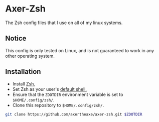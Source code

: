 # Axer-Zsh

The Zsh config files that I use on all of my linux systems.

## Notice

This config is only tested on Linux, and is not guaranteed to work in any other operating system.

## Installation

* Install [Zsh.](https://www.zsh.org/)
* Set Zsh as your user's [default shell.](https://wiki.archlinux.org/title/Zsh#Making_Zsh_your_default_shell)
* Ensure that the `ZDOTDIR` environment variable is set to `$HOME/.config/zsh/`.
* Clone this repository to `$HOME/.config/zsh/`.
```sh
git clone https://github.com/axertheaxe/axer-zsh.git $ZDOTDIR
```
